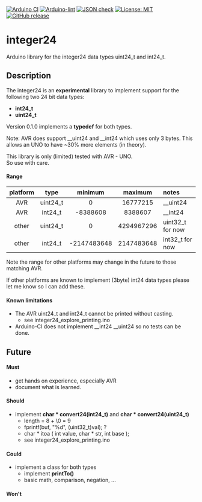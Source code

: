
[![Arduino CI](https://github.com/RobTillaart/integer24/workflows/Arduino%20CI/badge.svg)](https://github.com/marketplace/actions/arduino_ci)
[![Arduino-lint](https://github.com/RobTillaart/integer24/actions/workflows/arduino-lint.yml/badge.svg)](https://github.com/RobTillaart/integer24/actions/workflows/arduino-lint.yml)
[![JSON check](https://github.com/RobTillaart/integer24/actions/workflows/jsoncheck.yml/badge.svg)](https://github.com/RobTillaart/integer24/actions/workflows/jsoncheck.yml)
[![License: MIT](https://img.shields.io/badge/license-MIT-green.svg)](https://github.com/RobTillaart/integer24/blob/master/LICENSE)
[![GitHub release](https://img.shields.io/github/release/RobTillaart/integer24.svg?maxAge=3600)](https://github.com/RobTillaart/integer24/releases)


# integer24

Arduino library for the integer24 data types uint24_t and int24_t.


## Description

The integer24 is an **experimental** library to implement support
for the following two 24 bit data types:
- **int24_t**
- **uint24_t**

Version 0.1.0 implements a **typedef** for both types.

Note: AVR does support __uint24 and __int24 which uses only 3 bytes.
This allows an UNO to have ~30% more elements (in theory).

This library is only (limited) tested with AVR - UNO.  
So use with care.


#### Range

|  platform  |  type      |  minimum    |  maximum   |  notes     |
|:----------:|:----------:|:-----------:|:----------:|:-----------|
|  AVR       |  uint24_t  |  0          |   16777215 |  __uint24  |
|  AVR       |  int24_t   | -8388608    |    8388607 |  __int24   |
|  other     |  uint24_t  |  0          | 4294967296 | uint32_t for now |
|  other     |  int24_t   | -2147483648 | 2147483648 | int32_t for now  |

Note the range for other platforms may change in the future to
those matching AVR.

If other platforms are known to implement (3byte) int24 data types
please let me know so I can add these.


#### Known limitations

- The AVR uint24_t and int24_t cannot be printed without casting.
  - see integer24_explore_printing.ino
- Arduino-CI does not implement __int24 __uint24 so no tests can be done.


## Future

#### Must

- get hands on experience, especially AVR
- document what is learned.


#### Should

- implement **char \* convert24(int24_t)** and **char \* convert24(uint24_t)**
  - length = 8 + \0 = 9
  - fprintf(buf, "%d", (uint32_t)val); ?
  - char *  itoa ( int value, char * str, int base );
  - see integer24_explore_printing.ino

#### Could

- implement a class for both types
  - implement **printTo()**
  - basic math, comparison, negation, ...

#### Won't 

